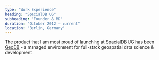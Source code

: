 ```yaml
---
type: "Work Experience"
heading: "SpacialDB UG"
subheading: "Founder & MD"
duration: "October 2012 – current"
location: "Berlin, Germany"
---
```


The product that I am most proud of launching at SpacialDB UG has been <a href="https://getgeodb.com/" target="_blank">GeoDB</a> - a managed environment for full-stack geospatial data science & development.


